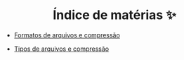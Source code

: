<h1 align="center"> Índice de matérias ✨</h1>

* [Formatos de arquivos e compressão](https://github.com/fernandadiasm/study/blob/main/big-data/2.%20Hive/05-formato-de-arquivos-e-compressao.md)

* [Tipos de arquivos e compressão](https://github.com/fernandadiasm/study/blob/main/big-data/2.%20Hive/06-tipos-de-arquivos-e-compressao.md)

</div>
